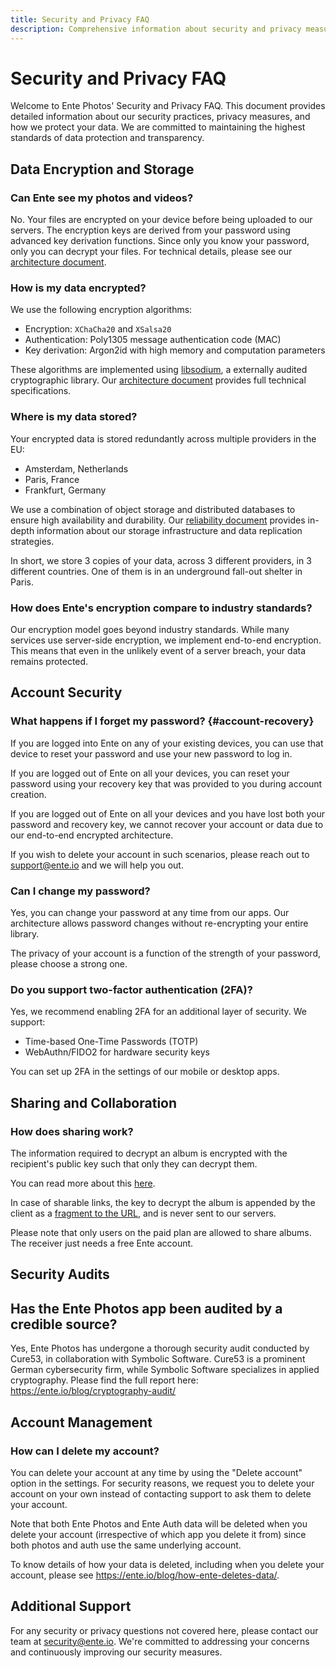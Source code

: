 ```yaml
---
title: Security and Privacy FAQ
description: Comprehensive information about security and privacy measures in Ente Photos
---
```


# Security and Privacy FAQ

Welcome to Ente Photos' Security and Privacy FAQ. This document provides
detailed information about our security practices, privacy measures, and how we
protect your data. We are committed to maintaining the highest standards of data
protection and transparency.

## Data Encryption and Storage

### Can Ente see my photos and videos?

No. Your files are encrypted on your device before being uploaded to our
servers. The encryption keys are derived from your password using advanced key
derivation functions. Since only you know your password, only you can decrypt
your files. For technical details, please see our
[architecture document](https://ente.io/architecture).

### How is my data encrypted?

We use the following encryption algorithms:

- Encryption: `XChaCha20` and `XSalsa20`
- Authentication: Poly1305 message authentication code (MAC)
- Key derivation: Argon2id with high memory and computation parameters

These algorithms are implemented using
[libsodium](https://libsodium.gitbook.io/doc/), a externally audited
cryptographic library. Our [architecture document](https://ente.io/architecture)
provides full technical specifications.

### Where is my data stored?

Your encrypted data is stored redundantly across multiple providers in the EU:

- Amsterdam, Netherlands
- Paris, France
- Frankfurt, Germany

We use a combination of object storage and distributed databases to ensure high
availability and durability. Our
[reliability document](https://ente.io/reliability) provides in-depth
information about our storage infrastructure and data replication strategies.

In short, we store 3 copies of your data, across 3 different providers, in 3
different countries. One of them is in an underground fall-out shelter in Paris.

### How does Ente's encryption compare to industry standards?

Our encryption model goes beyond industry standards. While many services use
server-side encryption, we implement end-to-end encryption. This means that even
in the unlikely event of a server breach, your data remains protected.

## Account Security

### What happens if I forget my password? {#account-recovery}

If you are logged into Ente on any of your existing devices, you can use that
device to reset your password and use your new password to log in.

If you are logged out of Ente on all your devices, you can reset your password
using your recovery key that was provided to you during account creation.

If you are logged out of Ente on all your devices and you have lost both your
password and recovery key, we cannot recover your account or data due to our
end-to-end encrypted architecture.

If you wish to delete your account in such scenarios, please reach out to
support@ente.io and we will help you out.

### Can I change my password?

Yes, you can change your password at any time from our apps. Our architecture
allows password changes without re-encrypting your entire library.

The privacy of your account is a function of the strength of your password,
please choose a strong one.

### Do you support two-factor authentication (2FA)?

Yes, we recommend enabling 2FA for an additional layer of security. We support:

- Time-based One-Time Passwords (TOTP)
- WebAuthn/FIDO2 for hardware security keys

You can set up 2FA in the settings of our mobile or desktop apps.

## Sharing and Collaboration

### How does sharing work?

The information required to decrypt an album is encrypted with the recipient's
public key such that only they can decrypt them.

You can read more about this [here](https://ente.io/architecture#sharing).

In case of sharable links, the key to decrypt the album is appended by the
client as a [fragment to the URL](https://en.wikipedia.org/wiki/URI_fragment),
and is never sent to our servers.

Please note that only users on the paid plan are allowed to share albums. The
receiver just needs a free Ente account.

## Security Audits

## Has the Ente Photos app been audited by a credible source?

Yes, Ente Photos has undergone a thorough security audit conducted by Cure53, in
collaboration with Symbolic Software. Cure53 is a prominent German cybersecurity
firm, while Symbolic Software specializes in applied cryptography. Please find
the full report here: https://ente.io/blog/cryptography-audit/

## Account Management

### How can I delete my account?

You can delete your account at any time by using the "Delete account" option in
the settings. For security reasons, we request you to delete your account on
your own instead of contacting support to ask them to delete your account.

Note that both Ente Photos and Ente Auth data will be deleted when you delete
your account (irrespective of which app you delete it from) since both photos
and auth use the same underlying account.

To know details of how your data is deleted, including when you delete your
account, please see https://ente.io/blog/how-ente-deletes-data/.

## Additional Support

For any security or privacy questions not covered here, please contact our team
at security@ente.io. We're committed to addressing your concerns and
continuously improving our security measures.
